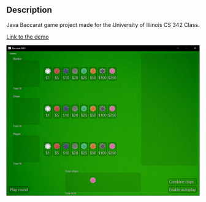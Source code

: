 ## Description
Java Baccarat game project made for the University of Illinois CS 342 Class.

[Link to the demo](https://www.youtube.com/watch?v=Eg6--YaJux0)


<img src="https://github.com/peterPacho/JavaBaccarat/blob/main/media/1.png?raw=true">
